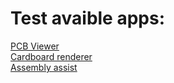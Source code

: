 # Test avaible apps:

[PCB Viewer](https://matik541.github.io/Apps/pcb-viewer)<br>
[Cardboard renderer](https://matik541.github.io/Apps/cardboard-renderer)<br>
[Assembly assist](https://matik541.github.io/Apps/assembly-assist)
